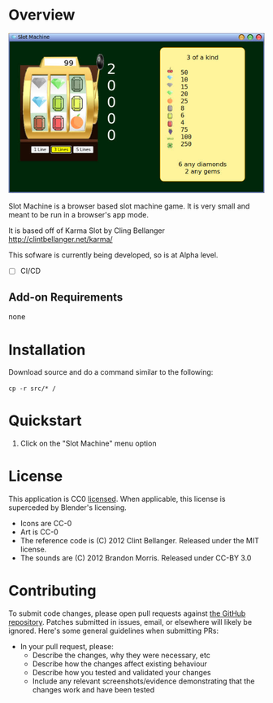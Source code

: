 # Overview
[![screenshot](https://raw.githubusercontent.com/w00fpack/SlotMachine/main/screenshots/SlotMachine.jpg)](https://raw.githubusercontent.com/w00fpack/SlotMachine/main/screenshots/SlotMachine.jpg)

Slot Machine is a browser based slot machine game.  It is very small and meant to be run in a browser's app mode.

It is based off of Karma Slot by Cling Bellanger <a href='http://clintbellanger.net/karma/'>http://clintbellanger.net/karma/</a>

This sofware is currently being developed, so is at Alpha level.
- [ ] CI/CD

## Add-on Requirements

none

# Installation

 Download source and do a command similar to the following:

`cp -r src/* /`


# Quickstart

1.  Click on the "Slot Machine" menu option

# License

This application is CC0 [licensed](https://github.com/w00fpack/SlotMachine/LICENSE).  When applicable, this license is superceded by Blender's licensing.
* Icons are CC-0
* Art is CC-0
* The reference code is (C) 2012 Clint Bellanger. Released under the MIT license.
* The sounds are (C) 2012 Brandon Morris. Released under CC-BY 3.0

# Contributing

To submit code changes, please open pull requests against [the GitHub repository](https://github.com/w00fpack/SlotMachine/edit/master/README.md). Patches submitted in issues, email, or elsewhere will likely be ignored. Here's some general guidelines when submitting PRs:

 * In your pull request, please:
   * Describe the changes, why they were necessary, etc
   * Describe how the changes affect existing behaviour
   * Describe how you tested and validated your changes
   * Include any relevant screenshots/evidence demonstrating that the changes work and have been tested

